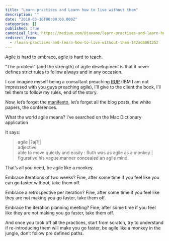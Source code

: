 ```yaml
---
title: "Learn practises and Learn how to live without them"
description: ""
date: "2010-03-16T00:00:00.000Z"
categories: []
published: true
canonical_link: https://medium.com/@javame/learn-practises-and-learn-how-to-live-without-them-142ad8861252
redirect_from:
  - /learn-practises-and-learn-how-to-live-without-them-142ad8861252
---
```


Agile is hard to embrace, agile is hard to teach.

“The problem” (and the strength) of agile development is that it never defines strict rules to follow always and in any occasion.

I can imagine myself being a consultant preaching [RUP](http://en.wikipedia.org/wiki/IBM_Rational_Unified_Process) (IBM I am not impressed with you guys preaching agile), I’ll give to the client the book, I’ll tell them to follow my rules, end of the story.

Now, let’s forget the [manifesto](http://agilemanifesto.org/), let’s forget all the blog posts, the white papers, the conferences.

What the world agile means? I’ve searched on the Mac Dictionary application

It says:

> agile |?aj?l|  
> adjective  
> able to move quickly and easily : Ruth was as agile as a monkey | figurative his vague manner concealed an agile mind.

That’s all you need, be agile like a monkey.

Embrace iterations of two weeks? Fine, after some time if you feel like you can go faster without, take them off.

Embrace a retrospective per iteration? Fine, after some time if you feel like they are not making you go faster, take them off.

Embrace the iteration planning meeting? Fine, after some time if you feel like they are not making you go faster, take them off.

And once you took off all the practices, start from scratch, try to understand if re-introducing them will make you go faster, be agile like a monkey in the jungle, don’t follow pre defined paths.
